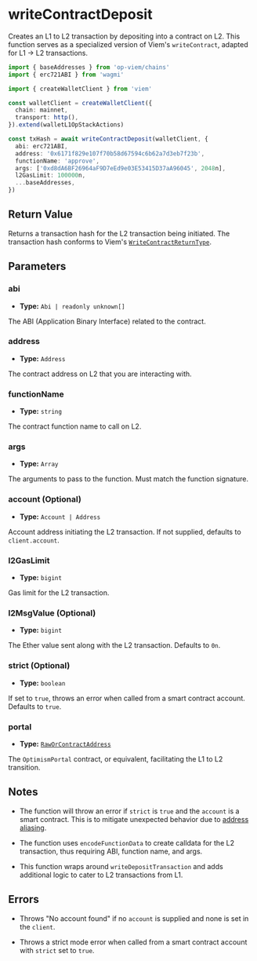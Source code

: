 # writeContractDeposit

Creates an L1 to L2 transaction by depositing into a contract on L2. This function serves as a specialized version of Viem's `writeContract`, adapted for L1 -> L2 transactions.

```ts [example.ts]
import { baseAddresses } from 'op-viem/chains'
import { erc721ABI } from 'wagmi'

import { createWalletClient } from 'viem'

const walletClient = createWalletClient({
  chain: mainnet,
  transport: http(),
}).extend(walletL1OpStackActions)

const txHash = await writeContractDeposit(walletClient, {
  abi: erc721ABI,
  address: '0x6171f829e107f70b58d67594c6b62a7d3eb7f23b',
  functionName: 'approve',
  args: ['0xd8dA6BF26964aF9D7eEd9e03E53415D37aA96045', 2048n],
  l2GasLimit: 100000n,
  ...baseAddresses,
})
```

## Return Value

Returns a transaction hash for the L2 transaction being initiated. The transaction hash conforms to Viem's [`WriteContractReturnType`](https://viem.sh/docs/glossary/types#writecontractreturntype).

## Parameters

### abi

- **Type:** `Abi | readonly unknown[]`

The ABI (Application Binary Interface) related to the contract.

### address

- **Type:** `Address`

The contract address on L2 that you are interacting with.

### functionName

- **Type:** `string`

The contract function name to call on L2.

### args

- **Type:** `Array`

The arguments to pass to the function. Must match the function signature.

### account (Optional)

- **Type:** `Account | Address`

Account address initiating the L2 transaction. If not supplied, defaults to `client.account`.

### l2GasLimit

- **Type:** `bigint`

Gas limit for the L2 transaction.

### l2MsgValue (Optional)

- **Type:** `bigint`

The Ether value sent along with the L2 transaction. Defaults to `0n`.

### strict (Optional)

- **Type:** `boolean`

If set to `true`, throws an error when called from a smart contract account. Defaults to `true`.

### portal

- **Type:** [`RawOrContractAddress`](https://opviem.sh/docs/glossary/types.html#raworcontractaddress)

The `OptimismPortal` contract, or equivalent, facilitating the L1 to L2 transition.

## Notes

- The function will throw an error if `strict` is `true` and the `account` is a smart contract. This is to mitigate unexpected behavior due to [address aliasing](https://github.com/ethereum-optimism/optimism/blob/develop/specs/deposits.md#address-aliasing).

- The function uses `encodeFunctionData` to create calldata for the L2 transaction, thus requiring ABI, function name, and args.

- This function wraps around `writeDepositTransaction` and adds additional logic to cater to L2 transactions from L1.

## Errors

- Throws "No account found" if no `account` is supplied and none is set in the `client`.

- Throws a strict mode error when called from a smart contract account with `strict` set to `true`.
